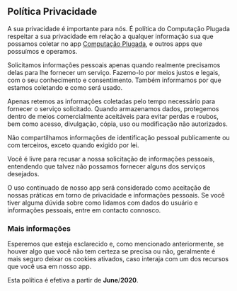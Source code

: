 <h2>Política Privacidade</h2>                    <p>A sua privacidade é importante para nós. É política do Computação Plugada respeitar a sua privacidade em relação a qualquer informação sua que possamos coletar no app <a href=>Computação Plugada</a>, e outros apps que possuímos e operamos.</p>                    <p>Solicitamos informações pessoais apenas quando realmente precisamos delas para lhe fornecer um serviço. Fazemo-lo por meios justos e legais, com o seu conhecimento e consentimento. Também informamos por que estamos coletando e como será usado.                    </p>                    <p>Apenas retemos as informações coletadas pelo tempo necessário para fornecer o serviço solicitado. Quando armazenamos dados, protegemos dentro de meios comercialmente aceitáveis ​​para evitar perdas e roubos, bem como acesso, divulgação, cópia, uso ou                        modificação não autorizados.</p>                    <p>Não compartilhamos informações de identificação pessoal publicamente ou com terceiros, exceto quando exigido por lei.</p>                                    </p>                    <p>Você é livre para recusar a nossa solicitação de informações pessoais, entendendo que talvez não possamos fornecer alguns dos serviços desejados.</p>                    <p>O uso continuado de nosso app será considerado como aceitação de nossas práticas em torno de privacidade e informações pessoais. Se você tiver alguma dúvida sobre como lidamos com dados do usuário e informações pessoais, entre em contacto connosco.</p>                    <h3>Mais informações</h3>                    <p>Esperemos que esteja esclarecido e, como mencionado anteriormente, se houver algo que você não tem certeza se precisa ou não, geralmente é mais seguro deixar os cookies ativados, caso interaja com um dos recursos que você usa em nosso app.</p>                    <p>Esta política é efetiva a partir de <strong>June</strong>/<strong>2020</strong>.</p>
